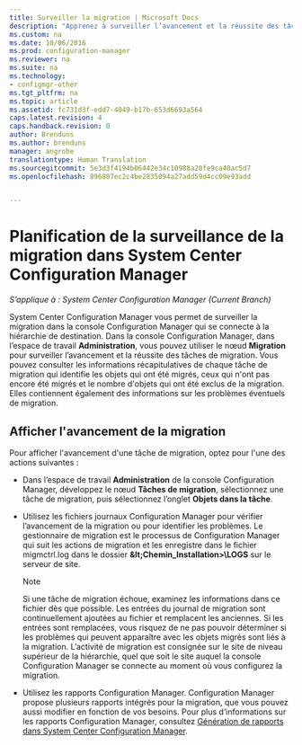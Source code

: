 ```yaml
---
title: Surveiller la migration | Microsoft Docs
description: "Apprenez à surveiller l’avancement et la réussite des tâches de migration à l’aide de la console Configuration Manager."
ms.custom: na
ms.date: 10/06/2016
ms.prod: configuration-manager
ms.reviewer: na
ms.suite: na
ms.technology:
- configmgr-other
ms.tgt_pltfrm: na
ms.topic: article
ms.assetid: fc731d3f-edd7-4049-b17b-653d6693a564
caps.latest.revision: 4
caps.handback.revision: 0
author: Brenduns
ms.author: brenduns
manager: angrobe
translationtype: Human Translation
ms.sourcegitcommit: 5e3d3f4194b06442e34c10988a20fe9ca40ac5d7
ms.openlocfilehash: 896807ec2c4be2835094a27add59d4cc09e93add


---
```

# <a name="planning-to-monitor-migration-activity-in-system-center-configuration-manager"></a>Planification de la surveillance de la migration dans System Center Configuration Manager

*S’applique à : System Center Configuration Manager (Current Branch)*

System Center Configuration Manager vous permet de surveiller la migration dans la console Configuration Manager qui se connecte à la hiérarchie de destination. Dans la console Configuration Manager, dans l’espace de travail **Administration**, vous pouvez utiliser le nœud **Migration** pour surveiller l’avancement et la réussite des tâches de migration. Vous pouvez consulter les informations récapitulatives de chaque tâche de migration qui identifie les objets qui ont été migrés, ceux qui n'ont pas encore été migrés et le nombre d'objets qui ont été exclus de la migration. Elles contiennent également des informations sur les problèmes éventuels de migration.  

## <a name="view-migration-progress"></a>Afficher l'avancement de la migration  
 Pour afficher l'avancement d'une tâche de migration, optez pour l'une des actions suivantes :  

-   Dans l’espace de travail **Administration** de la console Configuration Manager, développez le nœud **Tâches de migration**, sélectionnez une tâche de migration, puis sélectionnez l’onglet **Objets dans la tâche**.  

-   Utilisez les fichiers journaux Configuration Manager pour vérifier l’avancement de la migration ou pour identifier les problèmes. Le gestionnaire de migration est le processus de Configuration Manager qui suit les actions de migration et les enregistre dans le fichier migmctrl.log dans le dossier **\&lt;Chemin_Installation\>\\LOGS** sur le serveur de site.  

    > [!NOTE]  
    >  Si une tâche de migration échoue, examinez les informations dans ce fichier dès que possible. Les entrées du journal de migration sont continuellement ajoutées au fichier et remplacent les anciennes. Si les entrées sont remplacées, vous risquez de ne pas pouvoir déterminer si les problèmes qui peuvent apparaître avec les objets migrés sont liés à la migration. L’activité de migration est consignée sur le site de niveau supérieur de la hiérarchie, quel que soit le site auquel la console Configuration Manager se connecte au moment où vous configurez la migration.  

-   Utilisez les rapports Configuration Manager. Configuration Manager propose plusieurs rapports intégrés pour la migration, que vous pouvez aussi modifier en fonction de vos besoins. Pour plus d’informations sur les rapports Configuration Manager, consultez [Génération de rapports dans System Center Configuration Manager](../../core/servers/manage/reporting.md).  



<!--HONumber=Dec16_HO3-->


